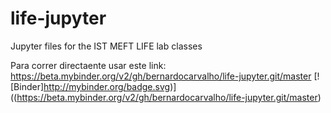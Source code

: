 # life-jupyter
Jupyter files for the IST MEFT LIFE lab classes

Para correr directaente usar este link:
https://beta.mybinder.org/v2/gh/bernardocarvalho/life-jupyter.git/master
[![Binder]http://mybinder.org/badge.svg)]((https://beta.mybinder.org/v2/gh/bernardocarvalho/life-jupyter.git/master)
